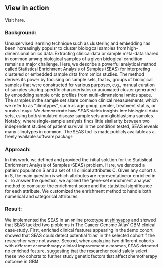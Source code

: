 ## View in action
Visit [here](https://samuelbharti.shinyapps.io/SEAS).


### Background: 
Unsupervised learning technique such as clustering and embedding has been increasingly popular to cluster biological samples from high-dimensional omics data. Extracting clinical data or sample meta-data shared in common among biological samples of a given biological condition remains a major challenge. Here, we describe a powerful analytical method called Statistical Enrichment Analysis of Samples (SEAS) for interpreting clustered or embedded sample data from omics studies. The method derives its power by focusing on sample sets, that is, groups of biological samples that were constructed for various purposes, e.g., manual curation of samples sharing specific characteristics or automated cluster generated by embedding sample omic profiles from multi-dimensional omics space. The samples in the sample set share common clinical measurements, which we refer to as “clinotypes”, such as age group, gender, treatment status, or survival days. We demonstrate how SEAS yields insights into biological data sets, using both simulated disease sample sets and glioblastoma samples. Notably, where single-sample analysis finds little similarity between two independent studies of patient survival in the condition tested, SEAS reveals many clinotypes in common. The SEAS tool is made publicly available as a freely available software package

### Approach: 
In this work, we defined and provided the initial solution for the Statistical Enrichment Analysis of Samples (SEAS) problem. Here, we denoted a patient population S and a set of all clinical attributes C. Given any cohort s in S, the main question is which attributes are representative or enriched in s. To answer the question, we applied the ‘gene-set enrichment analysis’ method to computer the enrichment score and the statistical significance for each attribute. We customized the enrichment method to handle both numerical and categorical attributes.

### Result: 
We implemented the SEAS in an online prototype at [shinyapps](https://samuelbharti.shinyapps.io/SEAS) and showed that SEAS tackled two problems in The Cancer Genome Atlas’ GBM clinical case-study. First, enriched clinical features appearing in the demo cohort showed that SEAS could detect potential ‘bias’ in the selected cohort if the researcher were not aware. Second, when analyzing two different cohorts with different chemotherapy clinical improvement outcomes, SEAS detected no enriched feature, suggesting that the researcher could safely select these two cohorts to further study genetic factors that affect chemotherapy outcome in GBM.
